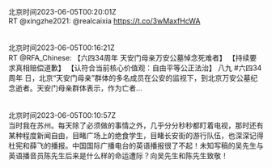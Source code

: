 北京时间2023-06-05T00:20:01Z<br>RT @xingzhe2021: @realcaixia https://t.co/3wMaxfHcWA<br><br><br>北京时间2023-06-05T00:16:21Z<br>RT @RFA_Chinese: 【六四34周年 天安门母亲万安公墓悼念死难者】
【持续要求真相赔偿道歉】
【认符合当前核心价值观：自由平等公正法治】
八九 #六四34周年 日，北京“天安门母亲”群体的多名成员在公安的监视下，到北京万安公墓纪念逝者。天安门母亲群体表示，作为亡者…<br><br><br>北京时间2023-06-05T00:10:57Z<br>当时我在苏州。每天除了必须做的事情之外，几乎分分秒秒都盯着电视，那时还有某种程度新闻自由，目睹广场上的绝食学生，目睹长安街的游行队伍，也深深记得杜宪和薛飞的播报。中国国际广播电台的英语播报很了不起！未知写稿的吴先生与英语播音员陈先生后来是什么样的命运遭际？向吴先生和陈先生致敬！<br><br><br>